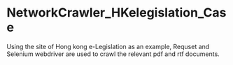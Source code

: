 # NetworkCrawler_HKelegislation_Case
Using the site of Hong kong e-Legislation as an example, Requset and Selenium webdriver are used to crawl the relevant pdf and rtf documents.
